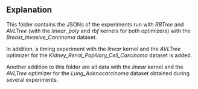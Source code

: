 ## Explanation

This folder contains the JSONs of the experiments run with _RBTree_ and _AVLTree_ (with the _linear_, _poly_ and _rbf_ kernels for both optimizers) with the _Breast_Invasive_Carcinoma_ dataset.

In addition, a timing experiment with the _linear_ kernel and the _AVLTree_ optimizer for the _Kidney_Renal_Papillary_Cell_Carcinoma_ dataset is added.

Another addition to this folder are all data with the _linear_ kernel and the _AVLTree_ optimizer for the _Lung_Adenocarcinoma_ dataset obtained during several experiments.